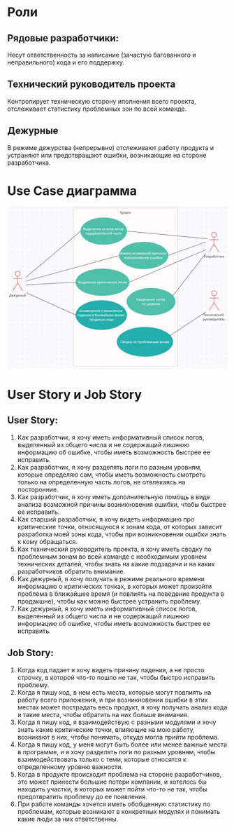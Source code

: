 # Роли
## Рядовые разработчики:
Несут ответственность за написание (зачастую багованного и неправильного) кода и его поддержку.

## Технический руководитель проекта
Контролирует техническую сторону иполнения всего проекта, отслеживает статистику проблемных зон по всей команде.

## Дежурные
В режиме дежурства (непрерывно) отслеживают работу продукта и устраняют или предотвращают ошибки, возникающие на стороне разработчика.

# Use Case диаграмма
![diagram](https://github.com/lizazhemchuzhina/SE/blob/users-roles/requirements/use-case-diagram.jpg)

# User Story и Job Story
## User Story:

1. Как разработчик, я хочу иметь информативный список логов, выделенный из общего числа и не содержащий лишнюю информацию об ошибке, чтобы иметь возможность быстрее ее исправить.
2. Как разработчик, я хочу разделять логи по разным уровням, которые определяю сам, чтобы иметь возможность смотреть только на определенную часть логов, не отвлекаясь на посторонние.
3. Как разработчик, я хочу иметь дополнительную помощь в виде анализа возможной причины возникновения ошибки, чтобы быстрее ее исправить.
4. Как старший разработчик, я хочу видеть информацию про критические точки, относящуюся к зонам кода, от которых зависит разработка моей зоны кода, чтобы при возникновении ошибки знать к кому обращаться.
5. Как технический руководитель проекта, я хочу иметь сводку по проблемным зонам во всей команде с необходимым уровнем технических деталей, чтобы знать на какие подзадачи и на каких разработчиков обратить внимание.
6. Как дежурный, я хочу получать в режиме реального времени информацию о критических точках, в которых может произойти проблема в ближайшее время (и повлиять на поведение продукта в продакшне), чтобы как можно быстрее устранить проблему.
7. Как дежурный, я хочу иметь информативный список логов, выделенный из общего числа и не содержащий лишнюю информацию об ошибке, чтобы иметь возможность быстрее ее исправить.

## Job Story:

1. Когда код падает я хочу видеть причину падения, а не просто строчку, в которой что-то пошло не так, чтобы быстро исправить проблему.
2. Когда я пишу код, в нем есть места, которые могут повлиять на работу всего приложения, и при возникновении ошибки в этих местах может пострадать весь продукт, я хочу получать анализ кода и такие места, чтобы обратить на них больше внимания. 
3. Когда я пишу код, я взаимодействую с разными модулями и хочу знать какие критические точки, влияющие на мою работу, возникают в них, чтобы понимать, откуда могла прийти проблема.
5. Когда я пишу код, у меня могут быть более или менее важные места в программе, и я хочу разделять логи по разным уровням, чтобы взаимодействовать только с теми, которые относятся к определенному уровню важности.
6. Когда в продукте происходит проблема на стороне разработчиков, это может принести большие потери компании, и хотелось бы находить участки, в которых может пойти что-то не так, чтобы предотвратить проблему до ее появления.
7. При работе команды хочется иметь обобщенную статистику по проблемам, которые возникают в конкретных модулях и понимать какие люди за них ответственны.
